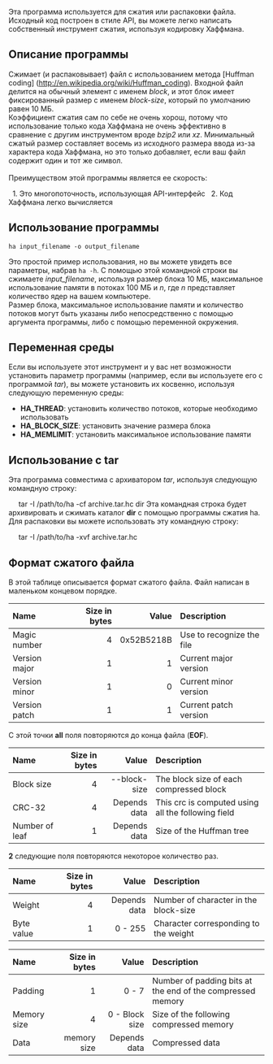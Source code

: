 Эта программа используется для сжатия или распаковки файла. 
Исходный код построен в стиле API, вы можете легко написать собственный инструмент сжатия, 
используя кодировку Хаффмана.

Описание программы
---------------------------
Cжимает (и распаковывает) файл с использованием метода [Huffman coding] (http://en.wikipedia.org/wiki/Huffman_coding). 
Входной файл делится на обычный элемент с именем *block*, и этот блок имеет фиксированный размер с именем *block-size*, 
который по умолчанию равен 10 МБ. <br>
Коэффициент сжатия сам по себе не очень хорош, потому что использование только кода Хаффмана не очень эффективно в сравнение с другим инструментом вроде *bzip2* или *xz*. 
Минимальный сжатый размер составляет восемь из исходного размера ввода из-за характера кода Хаффмана, но это только добавляет, если ваш файл содержит один и тот же символ. <br>
<br>
Преимуществом этой программы является ее скорость:

  1. Это многопоточность, использующая API-интерфейс 
  2. Код Хаффмана легко вычисляется

Использование программы
-------------------

	ha input_filename -o output_filename
	
Это простой пример использования, но вы можете увидеть все параметры, набрав `ha -h`. С помощью этой командной строки вы сжимаете *input_filename*, 
используя размер блока 10 МБ, максимальное использование памяти в потоках 100 МБ и *n*, где *n* представляет количество ядер на вашем компьютере. <br>
Размер блока, максимальное использование памяти и количество потоков могут быть указаны либо непосредственно с помощью аргумента программы, либо с помощью переменной окружения.

Переменная среды
----------------------------
Если вы используете этот инструмент и у вас нет возможности установить параметр программы (например, если вы используете его с программой *tar*), вы можете установить их косвенно, используя следующую переменную среды:

 - **HA_THREAD**: установить количество потоков, которые необходимо использовать
 - **HA_BLOCK_SIZE**: установить значение размера блока
 - **HA_MEMLIMIT**: установить максимальное использование памяти

Использование с tar
-------------------
Эта программа совместима с архиватором *tar*, используя следующую командную строку:

     tar -I /path/to/ha -cf archive.tar.hc dir
Эта командная строка будет архивировать и сжимать каталог **dir** с помощью программы сжатия ha. <br>
Для распаковки вы можете использовать эту командную строку:

     tar -I /path/to/ha -xvf archive.tar.hc

Формат сжатого файла
-------------------------------

В этой таблице описывается формат сжатого файла. Файл написан в маленьком концевом порядке.

| Name           | Size in bytes | Value          | Description               |
| :------------- | ------------: | -------------: | :------------------------ |
| Magic number   | 4             | 0x52B5218B     | Use to recognize the file |
| Version major  | 1             | 1              | Current major version     |
| Version minor  | 1             | 0              | Current minor version     |
| Version patch  | 1             | 1              | Current patch version     |

С этой точки **all** поля повторяются до конца файла (**EOF**).

| Name           | Size in bytes | Value          | Description               |
| :------------- | ------------: | -------------: | :------------------------ |
| Block size     | 4             | --block-size   | The block size of each compressed block |
| CRC-32         | 4             | Depends data   | This crc is computed using all the following field |
| Number of leaf | 1             | Depends data   | Size of the Huffman tree  |

**2** следующие поля повторяются некоторое количество раз.

| Name           | Size in bytes | Value          | Description               |
| :------------- | ------------: | -------------: | :------------------------ |
| Weight         | 4             | Depends data   | Number of character in the block-size |
| Byte value     | 1             | 0 - 255        | Character corresponding to the weight |


| Name           | Size in bytes | Value          | Description               |
| :------------- | ------------: | -------------: | :------------------------ |
| Padding        | 1             | 0 - 7          | Number of padding bits at the end of the compressed memory |
| Memory size    | 4             | 0 - Block size | Size of the following compressed memory |
| Data           | memory size   | Depends data   | Compressed data           |